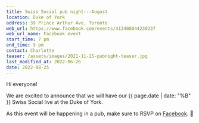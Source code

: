 ```yaml
---
title: Swiss Social pub night---August
location: Duke of York
address: 39 Prince Arthur Ave, Toronto
web_url: https://www.facebook.com/events/413408044230237
web_url_name: Facebook event
start_time: 7 pm
end_time: 9 pm
contact: Charlotte
teaser: /assets/images/2021-11-25-pubnight-teaser.jpg
last_modified_at: 2022-06-26
date: 2022-08-25
---
```


Hi everyone!

We are excited to announce that we will have our {{ page.date | date: "%B" }}
Swiss Social live at the Duke of York.

As this event will be happening in a pub, make sure to RSVP on [Facebook].
:slightly_smiling_face:

[facebook]: <{{ page.web_url }}>
